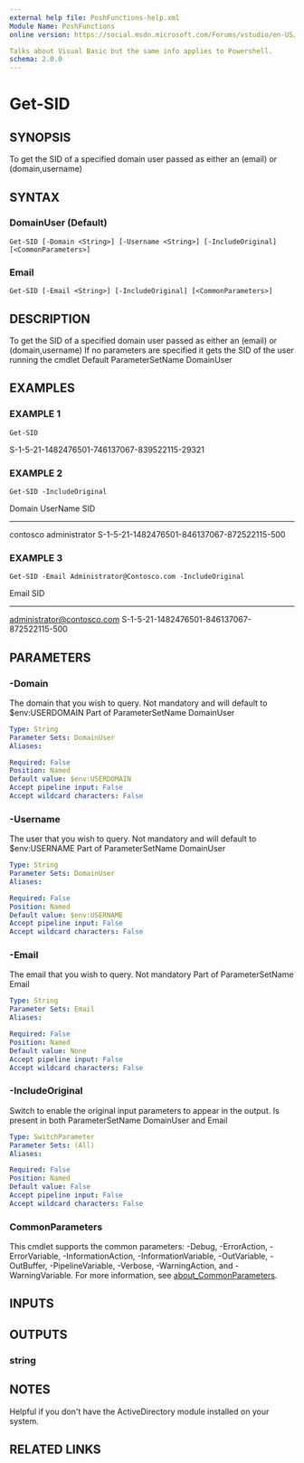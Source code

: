 ```yaml
---
external help file: PoshFunctions-help.xml
Module Name: PoshFunctions
online version: https://social.msdn.microsoft.com/Forums/vstudio/en-US/0221d962-26e6-4a7e-be7a-72cd669a0dfc/why-systemmathround0251-2?forum=vbgeneral

Talks about Visual Basic but the same info applies to Powershell.
schema: 2.0.0
---
```


# Get-SID

## SYNOPSIS
To get the SID of a specified domain user passed as either an (email) or (domain,username)

## SYNTAX

### DomainUser (Default)
```
Get-SID [-Domain <String>] [-Username <String>] [-IncludeOriginal] [<CommonParameters>]
```

### Email
```
Get-SID [-Email <String>] [-IncludeOriginal] [<CommonParameters>]
```

## DESCRIPTION
To get the SID of a specified domain user passed as either an (email) or (domain,username)
If no parameters are specified it gets the SID of the user running the cmdlet
Default ParameterSetName DomainUser

## EXAMPLES

### EXAMPLE 1
```
Get-SID
```

S-1-5-21-1482476501-746137067-839522115-29321

### EXAMPLE 2
```
Get-SID -IncludeOriginal
```

Domain      UserName      SID
------      --------      ---
contosco    administrator S-1-5-21-1482476501-846137067-872522115-500

### EXAMPLE 3
```
Get-SID -Email Administrator@Contosco.com -IncludeOriginal
```

Email                      SID
-----                      ---
administrator@contosco.com S-1-5-21-1482476501-846137067-872522115-500

## PARAMETERS

### -Domain
The domain that you wish to query.
Not mandatory and will default to $env:USERDOMAIN
Part of ParameterSetName DomainUser

```yaml
Type: String
Parameter Sets: DomainUser
Aliases:

Required: False
Position: Named
Default value: $env:USERDOMAIN
Accept pipeline input: False
Accept wildcard characters: False
```

### -Username
The user that you wish to query.
Not mandatory and will default to $env:USERNAME
Part of ParameterSetName DomainUser

```yaml
Type: String
Parameter Sets: DomainUser
Aliases:

Required: False
Position: Named
Default value: $env:USERNAME
Accept pipeline input: False
Accept wildcard characters: False
```

### -Email
The email that you wish to query.
Not mandatory
Part of ParameterSetName Email

```yaml
Type: String
Parameter Sets: Email
Aliases:

Required: False
Position: Named
Default value: None
Accept pipeline input: False
Accept wildcard characters: False
```

### -IncludeOriginal
Switch to enable the original input parameters to appear in the output.
Is present in both ParameterSetName DomainUser and Email

```yaml
Type: SwitchParameter
Parameter Sets: (All)
Aliases:

Required: False
Position: Named
Default value: False
Accept pipeline input: False
Accept wildcard characters: False
```

### CommonParameters
This cmdlet supports the common parameters: -Debug, -ErrorAction, -ErrorVariable, -InformationAction, -InformationVariable, -OutVariable, -OutBuffer, -PipelineVariable, -Verbose, -WarningAction, and -WarningVariable. For more information, see [about_CommonParameters](http://go.microsoft.com/fwlink/?LinkID=113216).

## INPUTS

## OUTPUTS

### string
## NOTES
Helpful if you don't have the ActiveDirectory module installed on your system.

## RELATED LINKS
